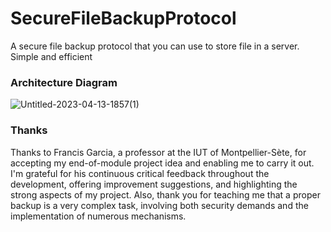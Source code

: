 # SecureFileBackupProtocol
A secure file backup protocol that you can use to store file in a server. Simple and efficient

### Architecture Diagram

![Untitled-2023-04-13-1857(1)](https://github.com/Nayggets/SecureFileBackupProtocol/assets/79973358/e12162a7-0dd0-4f6d-b7f4-dab07fa9a3cd)


### Thanks
Thanks to Francis Garcia, a professor at the IUT of Montpellier-Sète, for accepting my end-of-module project idea and enabling me to carry it out. I'm grateful for his continuous critical feedback throughout the development, offering improvement suggestions, and highlighting the strong aspects of my project.
Also, thank you for teaching me that a proper backup is a very complex task, involving both security demands and the implementation of numerous mechanisms.
